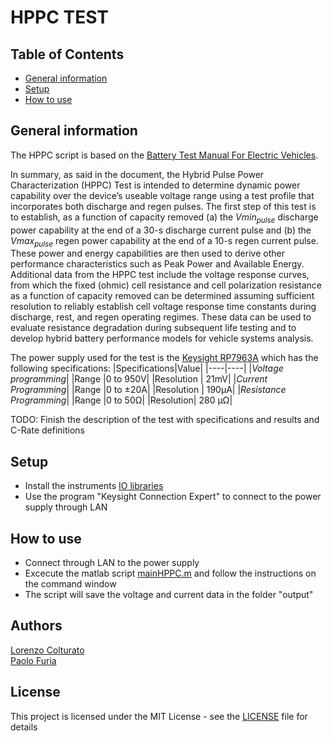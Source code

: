 # HPPC TEST 

## Table of Contents
- [General information](#general-information)
- [Setup](#setup)
- [How to use](#how-to-use)

## General information
The HPPC script is based on the [Battery Test Manual For Electric Vehicles](https://www.osti.gov/biblio/1186745).

In summary, as said in the document, the Hybrid Pulse Power Characterization (HPPC) Test is intended to determine dynamic power capability over the device’s useable voltage range using a test profile that incorporates both discharge and 
regen pulses. The first step of this test is to establish, as a function of capacity removed (a) the $Vmin_{pulse}$ discharge power capability at the end of a 30-s discharge current pulse and (b) the $Vmax_{pulse}$ regen power  capability at the end of a 10-s regen current pulse. These power and energy capabilities are then used to derive other performance characteristics such as Peak Power and Available Energy. Additional data from the HPPC test include the voltage response curves, from which the fixed (ohmic) cell resistance and cell polarization resistance as a function of capacity removed can be determined assuming sufficient resolution to reliably establish cell voltage response time constants during discharge, rest, and regen operating regimes. These data can be used to evaluate resistance degradation during subsequent life testing and to develop hybrid battery performance models for vehicle systems analysis.

The power supply used for the test is the [Keysight RP7963A](docs/RP7900_RegenerativePowerSystem_Datasheet.pdf) which has the following specifications:
|Specifications|Value|
|----|----|
|*Voltage programming*|
|Range |0 to 950V|
|Resolution | 21mV|
|*Current Programming*|
|Range |0 to ±20A|
|Resolution | 190µA|
|*Resistance Programming*|
|Range |0 to 50Ω|
|Resolution| 280 µΩ|

TODO: Finish the description of the test with specifications and results and C-Rate definitions


## Setup
- Install the instruments [IO libraries](https://www.keysight.com/it/en/lib/software-detail/computer-software/io-libraries-suite-downloads-2175637.html)
- Use the program "Keysight Connection Expert" to connect to the power supply through LAN


## How to use
- Connect through LAN to the power supply 
- Excecute the matlab script [mainHPPC.m](mainHPPC.m) and follow the instructions on the command window
- The script will save the voltage and current data in the folder "output"


## Authors
[Lorenzo Colturato](https://github.com/lorecol)\
[Paolo Furia](https://github.com/paolofuria99)


## License
This project is licensed under the MIT License - see the [LICENSE](../../LICENSE) file for details